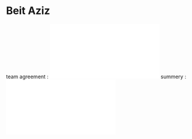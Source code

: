 # Beit Aziz

team agreement : ![team agreement](./team-agreement.md)
summery : ![summery](./summery.md)
